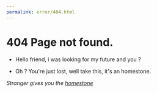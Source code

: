 ```yaml
---
permalink: error/404.html
---
```


# 404 Page not found.

- Hello friend, i was looking for my future and you ?

- Oh ? You're just lost, well take this, it's an homestone. 

*Stranger gives you the [homestone](https://Dulinniel.github.io)*
